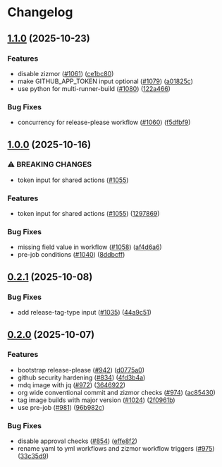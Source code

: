 # Changelog

## [1.1.0](https://github.com/immich-app/devtools/compare/multi-runner-build-workflow-v1.0.0...multi-runner-build-workflow-v1.1.0) (2025-10-23)


### Features

* disable zizmor ([#1061](https://github.com/immich-app/devtools/issues/1061)) ([ce1bc80](https://github.com/immich-app/devtools/commit/ce1bc801c8739eb7f5b934f48d458f910bd0b6c0))
* make GITHUB_APP_TOKEN input optional ([#1079](https://github.com/immich-app/devtools/issues/1079)) ([a01825c](https://github.com/immich-app/devtools/commit/a01825cf0e45e9b6a2bc0749578348f996d65b39))
* use python for multi-runner-build ([#1080](https://github.com/immich-app/devtools/issues/1080)) ([122a466](https://github.com/immich-app/devtools/commit/122a466ce072cf0924b43957d111f4227ec0b2d2))


### Bug Fixes

* concurrency for release-please workflow ([#1060](https://github.com/immich-app/devtools/issues/1060)) ([f5dfbf9](https://github.com/immich-app/devtools/commit/f5dfbf9b78b5dd702b7ab4d795714bc1d12088f6))

## [1.0.0](https://github.com/immich-app/devtools/compare/multi-runner-build-workflow-v0.2.1...multi-runner-build-workflow-v1.0.0) (2025-10-16)


### ⚠ BREAKING CHANGES

* token input for shared actions ([#1055](https://github.com/immich-app/devtools/issues/1055))

### Features

* token input for shared actions ([#1055](https://github.com/immich-app/devtools/issues/1055)) ([1297869](https://github.com/immich-app/devtools/commit/1297869177d20b39191965dbaa60326337399c73))


### Bug Fixes

* missing field value in workflow ([#1058](https://github.com/immich-app/devtools/issues/1058)) ([af4d6a6](https://github.com/immich-app/devtools/commit/af4d6a6e0b3d2f0766d66a25f3d2c43e69ce3b25))
* pre-job conditions ([#1040](https://github.com/immich-app/devtools/issues/1040)) ([8ddbcff](https://github.com/immich-app/devtools/commit/8ddbcffc561a94841cc2ce0a28a9c25f01fe97cd))

## [0.2.1](https://github.com/immich-app/devtools/compare/multi-runner-build-workflow-v0.2.0...multi-runner-build-workflow-v0.2.1) (2025-10-08)


### Bug Fixes

* add release-tag-type input ([#1035](https://github.com/immich-app/devtools/issues/1035)) ([44a9c51](https://github.com/immich-app/devtools/commit/44a9c5141750a6f68f957ecccf68c56c377ac13d))

## [0.2.0](https://github.com/immich-app/devtools/compare/multi-runner-build-workflow-0.1.1...multi-runner-build-workflow-v0.2.0) (2025-10-07)


### Features

* bootstrap release-please ([#942](https://github.com/immich-app/devtools/issues/942)) ([d0775a0](https://github.com/immich-app/devtools/commit/d0775a0f7265bee71938b48ea91faac13f61c27e))
* github security hardening ([#834](https://github.com/immich-app/devtools/issues/834)) ([4fd3b4a](https://github.com/immich-app/devtools/commit/4fd3b4a167432e50a19cdeaa55df3bad5891c731))
* mdq image with jq ([#972](https://github.com/immich-app/devtools/issues/972)) ([3646922](https://github.com/immich-app/devtools/commit/3646922ebe9512dddb9de29e2274676a588a5940))
* org wide conventional commit and zizmor checks ([#974](https://github.com/immich-app/devtools/issues/974)) ([ac85430](https://github.com/immich-app/devtools/commit/ac854300945828c321ce43bd63c616d00f18a771))
* tag image builds with major version ([#1024](https://github.com/immich-app/devtools/issues/1024)) ([2f0961b](https://github.com/immich-app/devtools/commit/2f0961babab188fdde832563ad9ebc0baee6b89b))
* use pre-job ([#981](https://github.com/immich-app/devtools/issues/981)) ([96b982c](https://github.com/immich-app/devtools/commit/96b982c0ea30c5c21656edc99406af6358c81d81))


### Bug Fixes

* disable approval checks ([#854](https://github.com/immich-app/devtools/issues/854)) ([effe8f2](https://github.com/immich-app/devtools/commit/effe8f2972bcbb338f1899d44c503b7f7cfef673))
* rename yaml to yml workflows and zizmor workflow triggers ([#975](https://github.com/immich-app/devtools/issues/975)) ([33c35d9](https://github.com/immich-app/devtools/commit/33c35d9756122ba9f2e1c9690a3c861448fa8415))
